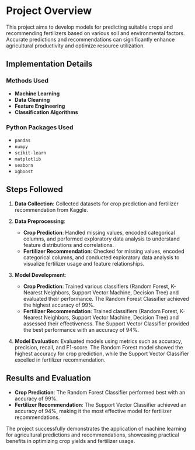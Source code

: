 # Project Overview  
This project aims to develop models for predicting suitable crops and recommending fertilizers based on various soil and environmental factors. Accurate predictions and recommendations can significantly enhance agricultural productivity and optimize resource utilization.  

## Implementation Details  

### Methods Used  
- **Machine Learning**  
- **Data Cleaning**  
- **Feature Engineering**  
- **Classification Algorithms**  

### Python Packages Used  
- `pandas`  
- `numpy`  
- `scikit-learn`  
- `matplotlib`  
- `seaborn`  
- `xgboost`  

## Steps Followed  
1. **Data Collection**: Collected datasets for crop prediction and fertilizer recommendation from Kaggle.  

2. **Data Preprocessing**:  
   - **Crop Prediction**: Handled missing values, encoded categorical columns, and performed exploratory data analysis to understand feature distributions and correlations.  
   - **Fertilizer Recommendation**: Checked for missing values, encoded categorical columns, and conducted exploratory data analysis to visualize fertilizer usage and feature relationships.  

3. **Model Development**:  
   - **Crop Prediction**: Trained various classifiers (Random Forest, K-Nearest Neighbors, Support Vector Machine, Decision Tree) and evaluated their performance. The Random Forest Classifier achieved the highest accuracy of 99%.  
   - **Fertilizer Recommendation**: Trained classifiers (Random Forest, K-Nearest Neighbors, Support Vector Machine, Decision Tree) and assessed their effectiveness. The Support Vector Classifier provided the best performance with an accuracy of 94%.  

4. **Model Evaluation**: Evaluated models using metrics such as accuracy, precision, recall, and F1-score. The Random Forest model showed the highest accuracy for crop prediction, while the Support Vector Classifier excelled in fertilizer recommendation.  

## Results and Evaluation  
- **Crop Prediction**: The Random Forest Classifier performed best with an accuracy of 99%.  
- **Fertilizer Recommendation**: The Support Vector Classifier achieved an accuracy of 94%, making it the most effective model for fertilizer recommendations.  

The project successfully demonstrates the application of machine learning for agricultural predictions and recommendations, showcasing practical benefits in optimizing crop yields and fertilizer usage.  
